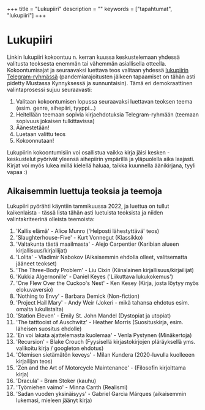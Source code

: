 +++
title = "Lukupiiri"
description = ""
keywords = ["tapahtumat", "lukupiiri"]
+++

# Lukupiiri

Linkin lukupiiri kokoontuu n. kerran kuussa keskustelemaan yhdessä valitusta teoksesta enemmän tai vähemmän asiallisella otteella. Kokoontumisajat ja
seuraavaksi luettava teos valitaan yhdessä [lukupiirin Telegram-ryhmässä](https://t.me/+SFwSBN8MrGNkMDA0) (pandemiarajoitusten jälkeen tapaamiset on tähän asti pidetty Mustassa Kynnyksessä ja sunnuntaisin). Tämä eri demokraattinen valintaprosessi sujuu seuraavasti:

1. Valitaan kokoontumisen lopussa seuraavaksi luettavan teoksen teema (esim. genre, aihepiiri, tyyppi...)
2. Heitellään teemaan sopivia kirjaehdotuksia Telegram-ryhmään (teemaan sopivuus jokaisen tulkittavissa)
3. Äänestetään!
4. Luetaan valittu teos
5. Kokoonnutaan!

Lukupiirin kokoontumisiin voi osallistua vaikka kirja jäisi kesken - keskustelut pyörivät yleensä aihepiirin ympärillä ja yläpuolella aika laajasti. Kirjat voi myös lukea millä kielellä haluaa, taikka
kuunnella äänikirjana, tyyli vapaa :)

## Aikaisemmin luettuja teoksia ja teemoja

Lukupiiri pyörähti käyntiin tammikuussa 2022, ja luettua on tullut kaikenlaista - tässä lista tähän asti luetuista teoksista ja niiden valintakriteerinä olleista teemoista:

1. 'Kallis elämä' - Alice Munro ('Helposti lähestyttävä' teos)
2. 'Slaughterhouse-Five' - Kurt Vonnegut (Klassikko)
3. 'Valtakunta tästä maailmasta' - Alejo Carpentier (Karibian alueen kirjallisuus/kirjailijat)
4. 'Lolita' - Vladimir Nabokov (Aikaisemmin ehdolla olleet, valitsematta jääneet teokset)
5. 'The Three-Body Problem' - Liu Cixin (Kiinalainen kirjallisuus/kirjailijat)
6. 'Kukkia Algernonille' - Daniel Keyes ('Liikuttava lukukokemus')
7. 'One Flew Over the Cuckoo's Nest' - Ken Kesey (Kirja, josta löytyy myös elokuvaversio)
8. 'Nothing to Envy' - Barbara Demick (Non-fiction)
9. 'Project Hail Mary' - Andy Weir (Jokeri - mikä tahansa ehdotus esim. omalta lukulistalta)
10. 'Station Eleven' - Emily St. John Mandel (Dystopiat ja utopiat)
11. 'The tatttooist of Auschwitz' - Heather Morris (Suosituskirja, esim. läheisen suositus ehdolle)
12. 'En voi lakata ajattelemasta kuolemaa' - Venla Pystynen (Minäkertoja)
13. 'Recursion' - Blake Crouch (Fyysisellä kirjastokirjojen pläräyksellä yms. valikoitu kirja / googleton ehdotus)
14. 'Olemisen sietämätön keveys' - Milan Kundera (2020-luvulla kuolleeen kirjailijan teos)
15. 'Zen and the Art of Motorcycle Maintenance' - (Filosofin kirjoittama kirja)
16. 'Dracula' - Bram Stoker (kauhu)
17. 'Työmiehen vaimo' - Minna Canth (Realismi)
18. 'Sadan vuoden yksinäisyys' - Gabriel Garcìa Márques (aikaisemmin lukemasi, mieleen jäänyt kirja)